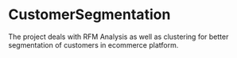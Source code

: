 # CustomerSegmentation
The project deals with RFM Analysis as well as clustering for better segmentation of customers in ecommerce platform.
